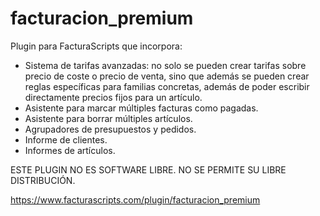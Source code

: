 # facturacion_premium
Plugin para FacturaScripts que incorpora:
<ul>
   <li>
      Sistema de tarifas avanzadas:
      no solo se pueden crear tarifas sobre precio de coste o precio de venta,
      sino que además se pueden crear reglas específicas para familias concretas,
      además de poder escribir directamente precios fijos para un artículo.
   </li>
   <li>Asistente para marcar múltiples facturas como pagadas.</li>
   <li>Asistente para borrar múltiples artículos.</li>
   <li>Agrupadores de presupuestos y pedidos.</li>
   <li>Informe de clientes.</li>
   <li>Informes de artículos.</li>
</ul>

ESTE PLUGIN NO ES SOFTWARE LIBRE. NO SE PERMITE SU LIBRE DISTRIBUCIÓN.

https://www.facturascripts.com/plugin/facturacion_premium